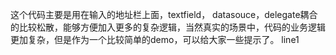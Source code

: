 这个代码主要是用在输入的地址栏上面，textfield， datasouce，delegate耦合的比较松散，能够方便加入更多的复杂逻辑，当然真实的场景中，代码的业务逻辑更加复杂，但是作为一个比较简单的demo，可以给大家一些提示了。
line1

